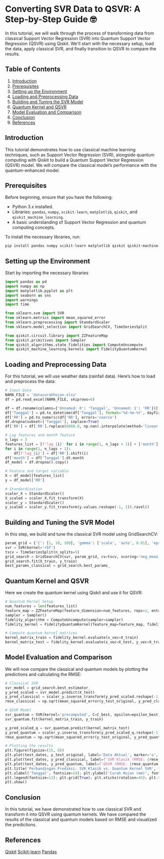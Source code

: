 # Converting SVR Data to QSVR: A Step-by-Step Guide 🤓

In this tutorial, we will walk through the process of transforming data from classical Support Vector Regression (SVR) into Quantum Support Vector Regression (QSVR) using Qiskit. We'll start with the necessary setup, load the data, apply classical SVR, and finally transition to QSVR to compare the results.

## Table of Contents
1. [Introduction](#introduction)
2. [Prerequisites](#prerequisites)
3. [Setting up the Environment](#setting-up-the-environment)
4. [Loading and Preprocessing Data](#loading-and-preprocessing-data)
5. [Building and Tuning the SVR Model](#building-and-tuning-the-svr-model)
6. [Quantum Kernel and QSVR](#quantum-kernel-and-qsvr)
7. [Model Evaluation and Comparison](#model-evaluation-and-comparison)
8. [Conclusion](#conclusion)
9. [References](#references)

## Introduction
This tutorial demonstrates how to use classical machine learning techniques, such as Support Vector Regression (SVR), alongside quantum computing with Qiskit to build a Quantum Support Vector Regression (QSVR) model. We will compare the classical model’s performance with the quantum-enhanced model.

## Prerequisites
Before beginning, ensure that you have the following:
- Python 3.x installed.
- Libraries: `pandas`, `numpy`, `scikit-learn`, `matplotlib`, `qiskit`, and `qiskit_machine_learning`.
- A basic understanding of Support Vector Regression and quantum computing concepts.

To install the necessary libraries, run:

```bash
pip install pandas numpy scikit-learn matplotlib qiskit qiskit-machine-learning
```

## Setting up the Environment
Start by importing the necessary libraries
```python
import pandas as pd
import numpy as np
import matplotlib.pyplot as plt
import seaborn as sns
import warnings
import time

from sklearn.svm import SVR
from sklearn.metrics import mean_squared_error
from sklearn.preprocessing import StandardScaler
from sklearn.model_selection import GridSearchCV, TimeSeriesSplit

from qiskit.circuit.library import ZZFeatureMap
from qiskit.primitives import Sampler
from qiskit_algorithms.state_fidelities import ComputeUncompute
from qiskit_machine_learning.kernels import FidelityQuantumKernel
```
## Loading and Preprocessing Data
For this tutorial, we will use weather data (rainfall data). Here’s how to load and preprocess the data:
```python
# Input Data    
NAMA_FILE = 'datacurahhujan.xlsx'
df = pd.read_excel(NAMA_FILE, skiprows=6)

df = df.rename(columns={'Unnamed: 0': 'Tanggal', 'Unnamed: 1': 'RR'})[['Tanggal', 'RR']]
df['Tanggal'] = pd.to_datetime(df['Tanggal'], format='%d-%m-%Y', dayfirst=True, errors='coerce')
df['RR'] = pd.to_numeric(df['RR'], errors='coerce')
df.dropna(subset=['Tanggal'], inplace=True)
df['RR'] = df['RR'].replace(8888.0, np.nan).interpolate(method='linear').fillna(0)

# Lag features and month feature
n_lags = 3
features_list = [f'lag_{i}' for i in range(1, n_lags + 1)] + ['month']
for i in range(1, n_lags + 1):
    df[f'lag_{i}'] = df['RR'].shift(i)
df['month'] = df['Tanggal'].dt.month
df_model = df.dropna().copy()

# Feature and target variable
X = df_model[features_list]
y = df_model['RR']

# Standardization
scaler_X = StandardScaler()
X_scaled = scaler_X.fit_transform(X)
scaler_y = StandardScaler()
y_scaled = scaler_y.fit_transform(y.values.reshape(-1, 1)).ravel()
```

## Building and Tuning the SVR Model
In this step, we build and tune the classical SVR model using GridSearchCV:
```python
param_grid = {'C': [1, 10, 100], 'gamma': ['scale', 'auto', 0.01], 'epsilon': [0.01, 0.1]}
svr = SVR(kernel='rbf')
tscv = TimeSeriesSplit(n_splits=5)
grid_search = GridSearchCV(svr, param_grid, cv=tscv, scoring='neg_mean_squared_error', n_jobs=-1, verbose=0)
grid_search.fit(X_train, y_train)
best_params_classical = grid_search.best_params_
```

## Quantum Kernel and QSVR
Here we create the quantum kernel using Qiskit and use it for QSVR:
```python
# Quantum Kernel Setup
num_features = len(features_list)
feature_map = ZZFeatureMap(feature_dimension=num_features, reps=2, entanglement='linear')
sampler = Sampler()
fidelity_algorithm = ComputeUncompute(sampler=sampler)
fidelity_kernel = FidelityQuantumKernel(feature_map=feature_map, fidelity=fidelity_algorithm)

# Compute quantum kernel matrices
kernel_matrix_train = fidelity_kernel.evaluate(x_vec=X_train)
kernel_matrix_test = fidelity_kernel.evaluate(x_vec=X_test, y_vec=X_train)
```

## Model Evaluation and Comparison
We will now compare the classical and quantum models by plotting the predictions and calculating the RMSE:
```python
# Classical SVR
svr_model = grid_search.best_estimator_
y_pred_scaled = svr_model.predict(X_test)
y_pred_classical = scaler_y.inverse_transform(y_pred_scaled.reshape(-1, 1)).ravel()
rmse_classical = np.sqrt(mean_squared_error(y_test_original, y_pred_classical))

# QSVR Model
svr_quantum = SVR(kernel='precomputed', C=C_best, epsilon=epsilon_best)
svr_quantum.fit(kernel_matrix_train, y_train)

y_pred_scaled_q = svr_quantum.predict(kernel_matrix_test)
y_pred_quantum = scaler_y.inverse_transform(y_pred_scaled_q.reshape(-1, 1)).ravel()
rmse_quantum = np.sqrt(mean_squared_error(y_test_original, y_pred_quantum))

# Plotting the results
plt.figure(figsize=(15, 8))
plt.plot(test_dates, y_test_original, label='Data Aktual', marker='o', linestyle='-', color='black', linewidth=2)
plt.plot(test_dates, y_pred_classical, label=f'SVR Klasik (RMSE: {rmse_classical:.2f})', linestyle='--', color='red')
plt.plot(test_dates, y_pred_quantum, label=f'QSVR (RMSE: {rmse_quantum:.2f})', linestyle='-.', color='green', linewidth=2.5)
plt.title('Perbandingan Prediksi: SVR Klasik vs. Quantum Kernel SVR', fontsize=18)
plt.xlabel('Tanggal', fontsize=14); plt.ylabel('Curah Hujan (mm)', fontsize=14)
plt.legend(fontsize=12); plt.grid(True); plt.xticks(rotation=45); plt.tight_layout()
plt.show()
```

## Conclusion
In this tutorial, we have demonstrated how to use classical SVR and transform it into QSVR using quantum kernels. We have compared the results of the classical and quantum models based on RMSE and visualized the predictions.

## References
[Qiskit](https://quantum.cloud.ibm.com/docs/en)
[Scikit-learn](https://scikit-learn.org/stable/)
[Pandas](https://pandas.pydata.org/docs/user_guide/index.html)
